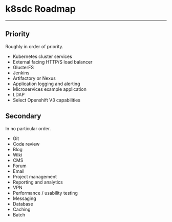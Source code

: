 # k8sdc Roadmap

<hr>

## Priority

Roughly in order of priority.

* Kubernetes cluster services
* External facing HTTP/S load balancer
* GlusterFS
* Jenkins
* Artifactory or Nexus
* Application logging and alerting
* Microservices example application
* LDAP
* Select Openshift V3 capabilities

## Secondary

In no particular order.

* Git
* Code review
* Blog
* Wiki
* CMS
* Forum
* Email
* Project management
* Reporting and analytics
* VPN
* Performance / usability testing
* Messaging
* Database
* Caching
* Batch

